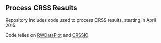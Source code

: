 ## Process CRSS Results
Repository includes code used to process CRSS results, starting in April 2015.

Code relies on [RWDataPlot](https://github.com/rabutler/RWDataPlot) and 
[CRSSIO](https://github.com/rabutler/CRSSIO).